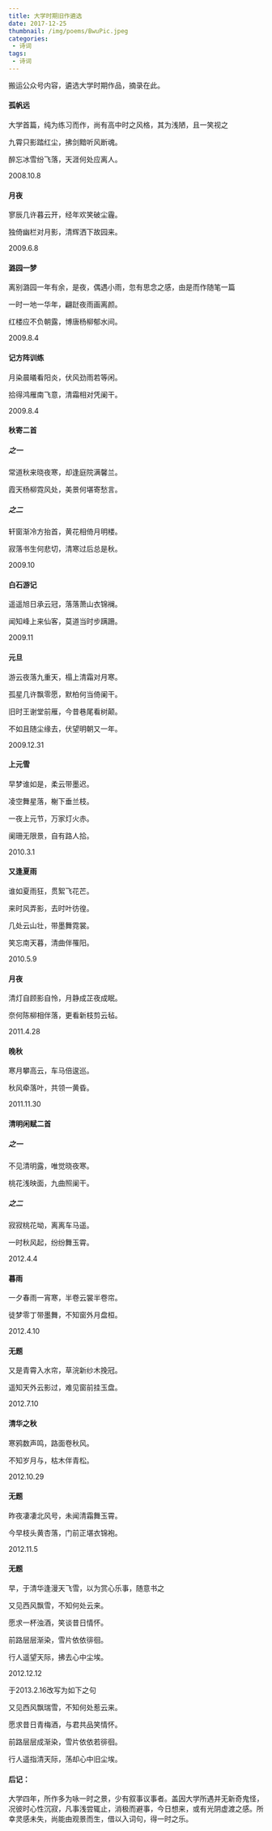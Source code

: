 ```yaml
---
title: 大学时期旧作遴选
date: 2017-12-25
thumbnail: /img/poems/BwuPic.jpeg
categories:
 - 诗词
tags:
 - 诗词
---
```

搬运公众号内容，遴选大学时期作品，摘录在此。
<!-- more -->

#### 孤帆远

大学首篇，纯为练习而作，尚有高中时之风格，其为浅陋，且一笑视之

九霄只影踏红尘，拂剑黯听风断魂。

醉忘冰雪纷飞落，天涯何处应离人。

2008.10.8


#### 月夜

寥辰几许暮云开，经年欢笑破尘霾。

独倚幽栏对月影，清辉洒下故园来。

2009.6.8


#### 潞园一梦

离别潞园一年有余，是夜，偶遇小雨，忽有思念之感，由是而作随笔一篇

一时一地一华年，翩跹夜雨画离颜。

红楼应不负朝露，博唐杨柳郁水间。

2009.8.4


#### 记方阵训练

月染晨㬢看阳炎，伏风劲雨若等闲。

拾得鸿雁南飞意，清霜相对凭阑干。

2009.8.4


#### 秋寄二首

##### 之一

常道秋来晓夜寒，却逢庭院满馨兰。

霞天杨柳霓风处，美景何堪寄愁言。

##### 之二

轩窗渐冷方抬首，黄花相倚月明楼。

寂落书生何悲切，清寒过后总是秋。

2009.10


#### 白石游记

遥遥旭日承云冠，落落萧山衣锦襕。

闻知峰上来仙客，莫道当时步蹒跚。

2009.11


#### 元旦

游云夜落九重天，榻上清霜对月寒。

孤星几许飘零愿，默柏何当倚阑干。

旧时王谢堂前雁，今昔巷尾看树颠。

不如且随尘缘去，伏望明朝又一年。

2009.12.31


#### 上元雪

早梦谁如是，柔云带墨迟。

凌空舞星落，榭下垂兰枝。

一夜上元节，万家灯火赤。

阑珊无限景，自有路人拾。

2010.3.1


#### 又逢夏雨

谁如夏雨狂，贯絮飞花芒。

来时风弄影，去时叶彷徨。

几处云山壮，带墨舞霓裳。

笑忘南天暮，清曲伴罹阳。

2010.5.9


#### 月夜

清灯自顾影自怜，月静成芷夜成眠。

奈何陈柳相伴落，更看新枝剪云毡。

2011.4.28


#### 晚秋

寒月攀高云，车马倍逡巡。

秋风牵落叶，共领一黄昏。

2011.11.30


#### 清明闲赋二首

##### 之一

不见清明露，唯觉晓夜寒。

桃花浅映面，九曲照阑干。

##### 之二

寂寂桃花坳，离离车马遥。

一时秋风起，纷纷舞玉霄。

2012.4.4


#### 暮雨

一夕春雨一宵寒，半卷云裳半卷帘。

徒梦零丁带墨舞，不知窗外月盘桓。

2012.4.10


#### 无题

又是青霄入水帘，草浣新纱木挽冠。

遥知天外云影过，难见窗前挂玉盘。

2012.7.10


#### 清华之秋

寒鸦数声鸣，路面卷秋风。

不知岁月与，枯木伴青松。

2012.10.29


#### 无题

昨夜凄凄北风号，未闻清霜舞玉霄。

今早枝头黄杏落，门前正堪衣锦袍。

2012.11.5


#### 无题

早，于清华逢漫天飞雪，以为赏心乐事，随意书之

又见西风飘雪，不知何处云来。

愿求一杯浊酒，笑谈昔日情怀。

前路层层渐染，雪片依依徘徊。

行人遥望天际，拂去心中尘埃。

2012.12.12

于2013.2.16改写为如下之句

又见西风飘瑞雪，不知何处惹云来。

愿求昔日青梅酒，与君共品笑情怀。

前路层层成渐染，雪片依依若徘徊。

行人遥指清天际，荡却心中旧尘埃。


#### 后记：

大学四年，所作多为咏一时之景，少有叙事议事者。盖因大学所遇并无新奇鬼怪，况彼时心性沉寂，凡事浅尝辄止，消极而避事，今日想来，或有光阴虚渡之感。所幸灵感未失，尚能由观景而生，借以入词句，得一时之乐。